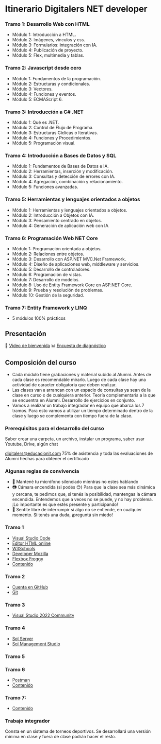 # Itinerario Digitalers NET developer

### Tramo 1: Desarrollo Web con HTML
- Módulo 1: Introducción a HTML.
- Módulo 2: Imágenes, vínculos y css.
- Módulo 3: Formularios: integración con IA.
- Módulo 4: Publicación de proyecto.
- Módulo 5: Flex, multimedia y tablas.

### Tramo 2: Javascript desde cero
- Módulo 1: Fundamentos de la programación.
- Módulo 2: Estructuras y condicionales.
- Módulo 3: Vectores.
- Módulo 4: Funciones y eventos.
- Módulo 5: ECMAScript 6.

### Tramo 3: Introducción a C# .NET
- Módulo 1: Qué es .NET.
- Módulo 2: Control de Flujo de Programa.
- Módulo 3: Estructuras Cíclicas o Iterativas.
- Módulo 4: Funciones y Procedimientos.
- Módulo 5: Programación visual.

### Tramo 4: Introducción a Bases de Datos y SQL
- Módulo 1: Fundamentos de Bases de Datos e IA.
- Módulo 2: Herramientas, inserción y modificación.
- Módulo 3: Consultas y detección de errores con IA.
- Módulo 4: Agregación, combinación y relacionamiento.
- Módulo 5: Funciones avanzadas.

### Tramo 5: Herramientas y lenguajes orientados a objetos
- Módulo 1: Herramientas y lenguajes orientados a objetos.
- Módulo 2: Introducción a Objetos con IA.
- Módulo 3: Pensamiento centrado en objetos.
- Módulo 4: Generación de aplicación web con IA.

### Tramo 6: Programación Web NET Core
- Módulo 1: Programación orientada a objetos.
- Módulo 2: Relaciones entre objetos.
- Módulo 3: Desarrollo con ASP.NET MVC.Net Framework.
- Módulo 4: Diseño de aplicaciones web, middleware y servicios.
- Módulo 5: Desarrollo de controladores.
- Módulo 6: Programación de vistas.
- Módulo 7: Desarrollo de modelos.
- Módulo 8: Uso de Entity Framework Core en ASP.NET Core.
- Módulo 9: Prueba y resolución de problemas.
- Módulo 10: Gestión de la seguridad.

### Tramo 7: Entity Framework y LINQ
- 5 módulos 100% prácticos


## Presentación
👋 [Video de bienvenida](https://drive.google.com/file/d/19j0zhQAByY5DULwatqKURDZ1LuM6txLX/view?usp=sharing)
📊 [Encuesta de diagnóstico](https://docs.google.com/forms/d/1AyN6dOZdMJHbYr90Kxp5buuC1V2JiCy60rLS9OscvBw/preview)

## Composición del curso
- Cada módulo tiene grabaciones y material subido al Alumni. Antes de cada clase es recomendable mirarlo. Luego de cada clase hay una actividad de caracter obligatoria que deben realizar.
- Las clases van a arrancan con un espacio de consultas ya sean de la clase en curso o de cualquiera anterior. Teoría complementaria a la que se encuentra en Alumni. Desarrollo de ejercicios en conjunto.
- Vamos a realizar un trabajo integrador en equipo que abarca los 7 tramos. Para esto vamos a utilizar un tiempo determinado dentro de la clase y luego se complementa con tiempo fuera de la clase.

### Prerequisitos para el desarrollo del curso
Saber crear una carpeta, un archivo, instalar un programa, saber usar Youtube, Drive, algún chat

digitalers@educacionit.com
75% de asistencia y toda las evaluaciones de Alumni hechas para obtener el certificado

### Algunas reglas de convivencia
- 🎤 Mantené tu micrófono silenciado mientras no estes hablando
- 📷 Cámara encendida (si podés 😊)
Para que la clase sea más dinámica y cercana, te pedimos que, si tenés la posibilidad, mantengas la cámara encendida. Entendemos que a veces no se puede, y no hay problema. ¡Lo importante es que estés presente y participando!
- 💬 Sentite libre de interrumpir si algo no se entiende, en cualquier momento. Si tenés una duda, ¡preguntá sin miedo!

### Tramo 1
- [Visual Studio Code](https://code.visualstudio.com/)
- [Editor HTML online](https://www.w3schools.com/html/tryit.asp?filename=tryhtml_default)
- [W3Schools](https://www.w3schools.com/html/default.asp)
- [Developer Mozilla](https://developer.mozilla.org/en-US/docs/Web/HTML)
- [Flexbox Froggy](https://flexboxfroggy.com/#es)
- [Contenido](https://github.com/emigallo-edu/HTML-CSS-JS)

### Tramo 2
- [Cuenta en GitHub](https://github.com/)
- [Git](https://git-scm.com/downloads/win)

### Tramo 3
- [Visual Studio 2022 Community](https://visualstudio.microsoft.com/vs/)

### Tramo 4
- [Sql Server](https://go.microsoft.com/fwlink/p/?linkid=2215158&clcid=0x40A&culture=es-es&country=es)
- [Sql Management Studio](https://aka.ms/ssms/21/release/vs_SSMS.exe)

### Tramo 5

### Tramo 6
- [Postman](https://www.postman.com/downloads/)
- [Contenido](https://github.com/emigallo-edu/net-web-api)

### Tramo 7:
- [Contenido](https://github.com/emigallo-edu/net-web-api)

### Trabajo integrador
Consta en un sistema de torneos deportivos. Se desarrollará una versión mínima en clase y fuera de clase podrán hacer el resto.